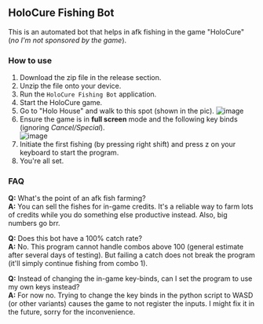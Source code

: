 ## HoloCure Fishing Bot

This is an automated bot that helps in afk fishing in the game "HoloCure" (*no I'm not sponsored by the game*). <br>

### How to use
1. Download the zip file in the release section.
2. Unzip the file onto your device.
3. Run the `HoloCure Fishing Bot` application.
4. Start the HoloCure game.
5. Go to "Holo House" and walk to this spot (shown in the pic).
![image](https://github.com/ChillinRage/HoloCure-Fishing-Bot/assets/73763719/75100385-3130-4b54-a8fb-15405d8961a6)<br>
6. Ensure the game is in **full screen** mode and the following key binds (ignoring *Cancel/Special*). <br>
 ![image](https://github.com/ChillinRage/HoloCure-Fishing-Bot/assets/73763719/ce9ae1f6-25dc-46f5-ac80-75a2c22f521d)<br>
7. Initiate the first fishing (by pressing right shift) and press z on your keyboard to start the program.
8. You're all set.

### FAQ
**Q:** What's the point of an afk fish farming? <br>
**A:** You can sell the fishes for in-game credits. It's a reliable way to farm lots of credits while you do something else productive instead. Also, big numbers go brr.

**Q:** Does this bot have a 100% catch rate? <br>
**A:** No. This program cannot handle combos above 100 (general estimate after several days of testing). But failing a catch does not break the program (it'll simply continue fishing from combo 1).

**Q:** Instead of changing the in-game key-binds, can I set the program to use my own keys instead? <br>
**A:** For now no. Trying to change the key binds in the python script to WASD (or other variants) causes the game to not register the inputs. I might fix it in the future, sorry for the inconvenience.

